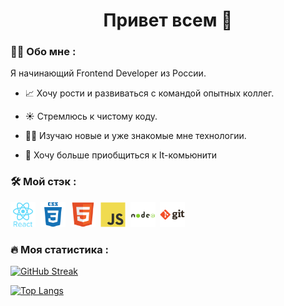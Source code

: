 <div align="center">
  <h1> Привет всем 👋</h1>
</div>

### 👨‍💻 Обо мне :
Я начинающий Frontend Developer из России.

- 📈 Хочу рости и развиваться с командой опытных коллег.

- ☀️ Стремлюсь к чистому коду.

- 👨‍🔬 Изучаю новые и уже знакомые мне технологии.

- 🥳 Хочу больше приобщиться к It-комьюнити



### 🛠 Мой стэк :
  <div>
  <img src="https://github.com/devicons/devicon/blob/master/icons/react/react-original-wordmark.svg" title="React" alt="React" width="40" height="40"/>&nbsp;
  <img src="https://github.com/devicons/devicon/blob/master/icons/css3/css3-plain-wordmark.svg"  title="CSS3" alt="CSS" width="40" height="40"/>&nbsp;
  <img src="https://github.com/devicons/devicon/blob/master/icons/html5/html5-original.svg" title="HTML5" alt="HTML" width="40" height="40"/>&nbsp;
  <img src="https://github.com/devicons/devicon/blob/master/icons/javascript/javascript-original.svg" title="JavaScript" alt="JavaScript" width="40" height="40"/>&nbsp;
  <img src="https://github.com/devicons/devicon/blob/master/icons/nodejs/nodejs-original-wordmark.svg" title="NodeJS" alt="NodeJS" width="40" height="40"/>&nbsp;
  <img src="https://github.com/devicons/devicon/blob/master/icons/git/git-original-wordmark.svg" title="Git" **alt="Git" width="40" height="40"/>
</div>


### :fire: Моя статистика :

[![GitHub Streak](http://github-readme-streak-stats.herokuapp.com?user=Trekit1&theme=dark&background=000000)](https://git.io/streak-stats)

[![Top Langs](https://github-readme-stats.vercel.app/api/top-langs/?username=Trekit1)](https://github.com/anuraghazra/github-readme-stats)















